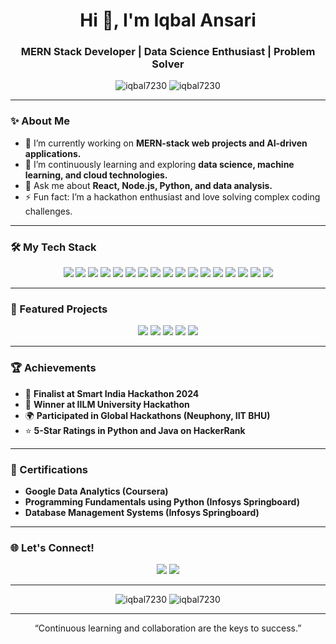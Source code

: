 <h1 align="center">Hi 👋, I'm Iqbal Ansari</h1>
<h3 align="center">MERN Stack Developer | Data Science Enthusiast | Problem Solver</h3>

<p align="center">
  <img src="https://komarev.com/ghpvc/?username=iqbal7230&label=Profile%20views&color=0e75b6&style=flat" alt="iqbal7230" />
  <img src="https://img.shields.io/github/followers/iqbal7230?label=Follow&style=social" alt="iqbal7230" />
</p>

---

### ✨ About Me

- 🔭 I’m currently working on **MERN-stack web projects and AI-driven applications.**
- 🌱 I’m continuously learning and exploring **data science, machine learning, and cloud technologies.**
- 💬 Ask me about **React, Node.js, Python, and data analysis.**
- ⚡ Fun fact: I’m a hackathon enthusiast and love solving complex coding challenges.

---

### 🛠️ My Tech Stack

<p align="center">
  <img src="https://img.shields.io/badge/-ReactJS-61DAFB?style=for-the-badge&logo=react&logoColor=white" />
  <img src="https://img.shields.io/badge/-Redux-764ABC?style=for-the-badge&logo=redux&logoColor=white" />
  <img src="https://img.shields.io/badge/-Node.js-339933?style=for-the-badge&logo=nodedotjs&logoColor=white" />
  <img src="https://img.shields.io/badge/-Express.js-000000?style=for-the-badge&logo=express&logoColor=white" />
  <img src="https://img.shields.io/badge/-Python-3776AB?style=for-the-badge&logo=python&logoColor=white" />
  <img src="https://img.shields.io/badge/-MongoDB-47A248?style=for-the-badge&logo=mongodb&logoColor=white" />
  <img src="https://img.shields.io/badge/-MySQL-4479A1?style=for-the-badge&logo=mysql&logoColor=white" />
  <img src="https://img.shields.io/badge/-TailwindCSS-38B2AC?style=for-the-badge&logo=tailwindcss&logoColor=white" />
  <img src="https://img.shields.io/badge/-Bootstrap-7952B3?style=for-the-badge&logo=bootstrap&logoColor=white" />
  <img src="https://img.shields.io/badge/-Git-F05032?style=for-the-badge&logo=git&logoColor=white" />
  <img src="https://img.shields.io/badge/-Pandas-150458?style=for-the-badge&logo=pandas&logoColor=white" />
  <img src="https://img.shields.io/badge/-NumPy-013243?style=for-the-badge&logo=numpy&logoColor=white" />
  <img src="https://img.shields.io/badge/-scikit--learn-F7931E?style=for-the-badge&logo=scikitlearn&logoColor=white" />
  <img src="https://img.shields.io/badge/-TensorFlow-FF6F00?style=for-the-badge&logo=tensorflow&logoColor=white" />
  <img src="https://img.shields.io/badge/-Keras-D00000?style=for-the-badge&logo=keras&logoColor=white" />
  <img src="https://img.shields.io/badge/-Matplotlib-013243?style=for-the-badge&logo=matplotlib&logoColor=white" />
  <img src="https://img.shields.io/badge/-Jupyter-F37626?style=for-the-badge&logo=jupyter&logoColor=white" />
</p>


---

### 🌟 Featured Projects

<p align="center">
  <a href="https://github.com/iqbal7230/Paytm.git"><img src="https://img.shields.io/badge/-💸%20Fintech%20Website-0e75b6?style=for-the-badge" /></a>
  <a href="https://github.com/iqbal7230/Todo-App.git"><img src="https://img.shields.io/badge/-📝%20To--Do%20App-0e75b6?style=for-the-badge" /></a>
  <a href="https://github.com/iqbal7230"><img src="https://img.shields.io/badge/-📊%20Student%20Performance%20Analysis-0e75b6?style=for-the-badge" /></a>
  <a href="https://github.com/iqbal7230/DeceptiveEye-DPBH-2K23.git"><img src="https://img.shields.io/badge/-🔍%20Deceptive%20Eye%20Extension-0e75b6?style=for-the-badge" /></a>
  <a href="https://github.com/iqbal7230/Deprai-mental-support-bot.git"><img src="https://img.shields.io/badge/-🧠%20DeprAI%20Mental%20Health%20Bot-0e75b6?style=for-the-badge" /></a>
</p>

---

### 🏆 Achievements

- 🥇 **Finalist at Smart India Hackathon 2024**
- 🥇 **Winner at IILM University Hackathon**
- 🌍 **Participated in Global Hackathons (Neuphony, IIT BHU)**
- ⭐ **5-Star Ratings in Python and Java on HackerRank**

---

### 📜 Certifications

- **Google Data Analytics (Coursera)**
- **Programming Fundamentals using Python (Infosys Springboard)**
- **Database Management Systems (Infosys Springboard)**

---

### 🌐 Let's Connect!

<p align="center">
  <a href="https://www.linkedin.com/in/iqbal-ansari-53406a253/"><img src="https://img.shields.io/badge/-LinkedIn-0077B5?style=for-the-badge&logo=linkedin&logoColor=white" /></a>
  <a href="https://github.com/iqbal7230"><img src="https://img.shields.io/badge/-GitHub-181717?style=for-the-badge&logo=github&logoColor=white" /></a>
</p>

---

<p align="center">
  <img src="https://github-readme-stats.vercel.app/api?username=iqbal7230&show_icons=true&theme=radical" alt="iqbal7230" />
  <img src="https://github-readme-streak-stats.herokuapp.com/?user=iqbal7230&theme=radical" alt="iqbal7230" />
</p>

---

<p align="center">
  “Continuous learning and collaboration are the keys to success.”
</p>
